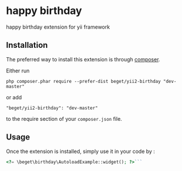 happy birthday
==============
happy birthday extension for yii framework

Installation
------------

The preferred way to install this extension is through [composer](http://getcomposer.org/download/).

Either run

```
php composer.phar require --prefer-dist beget/yii2-birthday "dev-master"
```

or add

```
"beget/yii2-birthday": "dev-master"
```

to the require section of your `composer.json` file.


Usage
-----

Once the extension is installed, simply use it in your code by  :

```php
<?= \beget\birthday\AutoloadExample::widget(); ?>```